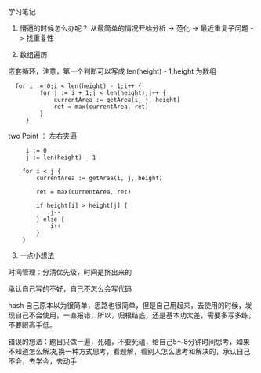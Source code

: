 学习笔记

1. 懵逼的时候怎么办呢？
   从最简单的情况开始分析 -> 范化 -> 最近重复子问题 -> 找重复性
   

2. 数组遍历

嵌套循环，注意，第一个判断可以写成 len(height) - 1,height 为数组
```
  for i := 0;i < len(height) - 1;i++ {
         for j := i + 1;j < len(height);j++ {
             currentArea := getArea(i, j, height)
             ret = max(currentArea, ret)
         }
     }
```

two Point ： 左右夹逼

```
     i := 0
     j := len(height) - 1

    for i < j {
        currentArea := getArea(i, j, height)

        ret = max(currentArea, ret)

        if height[i] > height[j] {
            j--
        } else {
            i++
        } 
    }
```

3. 一点小想法

时间管理：分清优先级，时间是挤出来的

承认自己写的不好，自己不怎么会写代码

hash 自己原本以为很简单，思路也很简单，但是自己用起来，去使用的时候，发现自己不会使用，一直报错，所以，归根结底，还是基本功太差，需要多写多练，不要眼高手低。

错误的想法：题目只做一遍，死磕，不要死磕，给自己5～8分钟时间思考，如果不知道怎么解决,换一种方式思考，看题解，看别人怎么思考和解决的，承认自己不会，去学会，去动手
